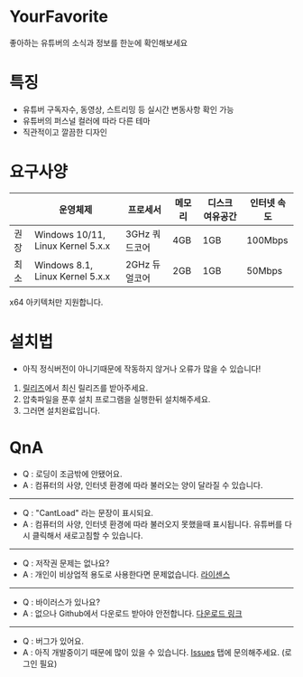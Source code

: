 # YourFavorite
좋아하는 유튜버의 소식과 정보를 한눈에 확인해보세요

# 특징
* 유튜버 구독자수, 동영상, 스트리밍 등 실시간 변동사항 확인 가능
* 유튜버의 퍼스널 컬러에 따라 다른 테마
* 직관적이고 깔끔한 디자인

# 요구사양
||운영체제|프로세서|메모리|디스크 여유공간|인터넷 속도|
|-|-|-|-|-|-|
|권장|Windows 10/11, Linux Kernel 5.x.x|3GHz 쿼드코어|4GB|1GB|100Mbps|
|최소|Windows 8.1, Linux Kernel 5.x.x|2GHz 듀얼코어|2GB|1GB|50Mbps|

x64 아키텍처만 지원합니다.

# 설치법
- 아직 정식버전이 아니기때문에 작동하지 않거나 오류가 많을 수 있습니다!

1. [릴리즈](https://github.com/cottons-kr/YourFavorite/releases)에서 최신 릴리즈를 받아주세요.
2. 압축파일을 푼후 설치 프로그램을 실행한뒤 설치해주세요.
3. 그러면 설치완료입니다.

# QnA
- Q : 로딩이 조금밖에 안됐어요.
- A : 컴퓨터의 사양, 인터넷 환경에 따라 불러오는 양이 달라질 수 있습니다.
-----
- Q : "CantLoad" 라는 문장이 표시되요.
- A : 컴퓨터의 사양, 인터넷 환경에 따라 불러오지 못했을때 표시됩니다. 유튜버를 다시 클릭해서 새로고침할 수 있습니다.
-----
- Q : 저작권 문제는 없나요?
- A : 개인이 비상업적 용도로 사용한다면 문제없습니다. [라이센스](https://github.com/cottons-kr/YourFavorite/blob/main/LICENSE)
-----
- Q : 바이러스가 있나요?
- A : 없으나 Github에서 다운로드 받아야 안전합니다. [다운로드 링크](https://github.com/cottons-kr/YourFavorite/releases)
-----
- Q : 버그가 있어요.
- A : 아직 개발중이기 때문에 많이 있을 수 있습니다. [Issues](https://github.com/cottons-kr/YourFavorite/issues) 탭에 문의해주세요. (로그인 필요)
